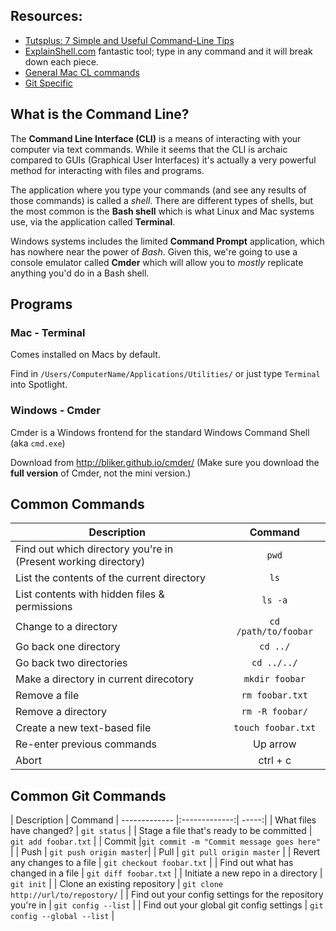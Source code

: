 ## Resources:
- [Tutsplus: 7 Simple and Useful Command-Line Tips](http://code.tutsplus.com/tutorials/7-simple-and-useful-command-line-tips--net-11608)
- [ExplainShell.com](http://explainshell.com/) fantastic tool; type in any command and it will break down each piece.
- [General Mac CL commands](http://www.pixelbeat.org/cmdline.html)
- [Git Specific](http://www.git-tower.com/files/cheatsheet/Git_Cheat_Sheet_grey.pdf)




## What is the Command Line?
The **Command Line Interface (CLI)** is a means of interacting with your computer via text commands. While it seems that the CLI is archaic compared to GUIs (Graphical User Interfaces) it's actually a very powerful method for interacting with files and programs.

The application where you type your commands (and see any results of those commands) is called a *shell*. There are different types of shells, but the most common is the **Bash shell** which is what Linux and Mac systems use, via the application called **Terminal**.

Windows systems includes the limited **Command Prompt** application, which has nowhere near the power of *Bash*. Given this, we're going to use a console emulator called **Cmder** which will allow you to *mostly* replicate anything you'd do in a Bash shell.




## Programs

### Mac - **Terminal**

Comes installed on Macs by default. 

Find in `/Users/ComputerName/Applications/Utilities/` or just type `Terminal` into Spotlight.

### Windows - **Cmder** 

Cmder is a Windows frontend for the standard Windows Command Shell (aka `cmd.exe`)

Download from <http://bliker.github.io/cmder/> (Make sure you download the **full version** of Cmder, not the mini version.)





## Common Commands
| Description        | Command
| ------------- |:-------------:| 
| Find out which directory you're in <br> (Present working directory) | `pwd`
| List the contents of the current directory | `ls` 
| List contents with hidden files & permissions | `ls -a` 
| Change to a directory | `cd /path/to/foobar` 
| Go back one directory | `cd ../`   
| Go back two directories | `cd ../../`   
| Make a directory in current direcotory | `mkdir foobar` 
| Remove a file | `rm foobar.txt` 
| Remove a directory | `rm -R foobar/`   
| Create a new text-based file | `touch foobar.txt`
| Re-enter previous commands | Up arrow 
| Abort | ctrl + c



## Common Git Commands
| Description        | Command 
| ------------- |:-------------:| -----:|
| What files have changed? | `git status` | 
| Stage a file that's ready to be committed |  `git add foobar.txt`  |
| Commit |`git commit -m "Commit message goes here"` |
| Push | `git push origin master`|
| Pull | `git pull origin master` |
| Revert any changes to a file | `git checkout foobar.txt` |
| Find out what has changed in a file | `git diff foobar.txt` |
| Initiate a new repo in a directory | `git init` |
| Clone an existing repository | `git clone http://url/to/repostory/` |
| Find out your config settings for the repository you're in | `git config --list` |
| Find out your global git config settings | `git config --global --list` |



